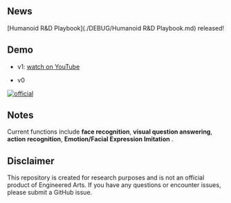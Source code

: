 ## News
[Humanoid R&D Playbook](./DEBUG/Humanoid R&D Playbook.md) released!


## Demo


- v1: [watch on YouTube](https://www.youtube.com/watch?v=Iq49Nnn7sDk)

- v0

[![official](https://github.com/lipzh5/Ameca.github.io/assets/19634813/69bb3dc9-2145-4cf2-94dc-0a7ebc40e7d4)](https://www.youtube.com/watch?v=OUDPcn_7pts&t=2s)

## Notes
Current functions include **face recognition**, **visual question answering**, **action recognition**, **Emotion/Facial Expression Imitation** .

## Disclaimer
This repository is created for research purposes and is not an official product of Engineered Arts. If you have any questions or encounter issues, please submit a GitHub issue.
